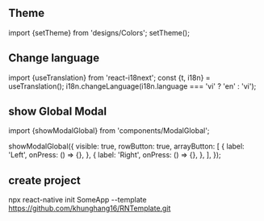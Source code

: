 ## Theme

import {setTheme} from 'designs/Colors';
setTheme();

## Change language

import {useTranslation} from 'react-i18next';
const {t, i18n} = useTranslation();
i18n.changeLanguage(i18n.language === 'vi' ? 'en' : 'vi');

## show Global Modal
import {showModalGlobal} from 'components/ModalGlobal';

showModalGlobal({
    visible: true,
    rowButton: true,
    arrayButton: [
        {
            label: 'Left',
            onPress: () => {},
        },
        {
            label: 'Right',
            onPress: () => {},
        },
    ],
});

## create project 
npx react-native init SomeApp --template https://github.com/khunghang16/RNTemplate.git
